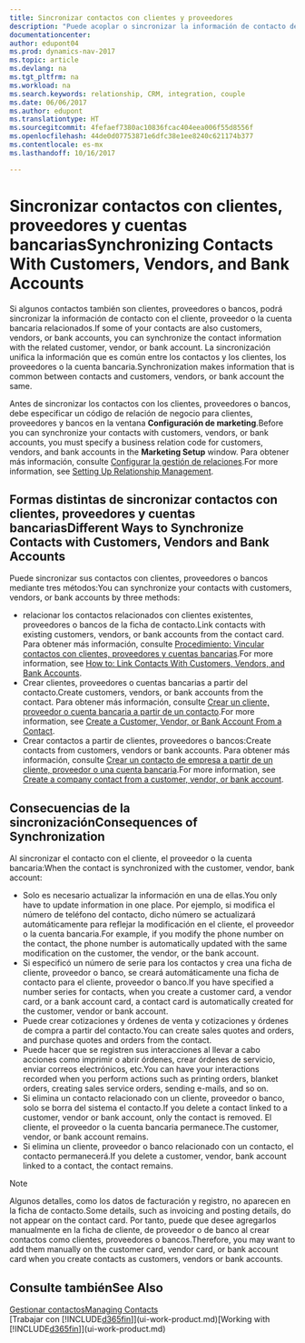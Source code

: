 ```yaml
---
title: Sincronizar contactos con clientes y proveedores
description: "Puede acoplar o sincronizar la información de contacto de los contactos que también son clientes, proveedores o cuentas bancarias, de modo que actualice únicamente la información en un solo lugar."
documentationcenter: 
author: edupont04
ms.prod: dynamics-nav-2017
ms.topic: article
ms.devlang: na
ms.tgt_pltfrm: na
ms.workload: na
ms.search.keywords: relationship, CRM, integration, couple
ms.date: 06/06/2017
ms.author: edupont
ms.translationtype: HT
ms.sourcegitcommit: 4fefaef7380ac10836fcac404eea006f55d8556f
ms.openlocfilehash: 44de0d07753871e6dfc38e1ee8240c621174b377
ms.contentlocale: es-mx
ms.lasthandoff: 10/16/2017

---
```

# <a name="synchronizing-contacts-with-customers-vendors-and-bank-accounts"></a><span data-ttu-id="b6605-103">Sincronizar contactos con clientes, proveedores y cuentas bancarias</span><span class="sxs-lookup"><span data-stu-id="b6605-103">Synchronizing Contacts With Customers, Vendors, and Bank Accounts</span></span>
<span data-ttu-id="b6605-104">Si algunos contactos también son clientes, proveedores o bancos, podrá sincronizar la información de contacto con el cliente, proveedor o la cuenta bancaria relacionados.</span><span class="sxs-lookup"><span data-stu-id="b6605-104">If some of your contacts are also customers, vendors, or bank accounts, you can synchronize the contact information with the related customer, vendor, or bank account.</span></span> <span data-ttu-id="b6605-105">La sincronización unifica la información que es común entre los contactos y los clientes, los proveedores o la cuenta bancaria.</span><span class="sxs-lookup"><span data-stu-id="b6605-105">Synchronization makes information that is common between contacts and customers, vendors, or bank account the same.</span></span>  

<span data-ttu-id="b6605-106">Antes de sincronizar los contactos con los clientes, proveedores o bancos, debe especificar un código de relación de negocio para clientes, proveedores y bancos en la ventana **Configuración de marketing**.</span><span class="sxs-lookup"><span data-stu-id="b6605-106">Before you can synchronize your contacts with customers, vendors, or bank accounts, you must specify a business relation code for customers, vendors, and bank accounts in the **Marketing Setup** window.</span></span> <span data-ttu-id="b6605-107">Para obtener más información, consulte [Configurar la gestión de relaciones](marketing-setup-marketing.md).</span><span class="sxs-lookup"><span data-stu-id="b6605-107">For more information, see [Setting Up Relationship Management](marketing-setup-marketing.md).</span></span>

## <a name="different-ways-to-synchronize-contacts-with-customers-vendors-and-bank-accounts"></a><span data-ttu-id="b6605-108">Formas distintas de sincronizar contactos con clientes, proveedores y cuentas bancarias</span><span class="sxs-lookup"><span data-stu-id="b6605-108">Different Ways to Synchronize Contacts with Customers, Vendors and Bank Accounts</span></span>
<span data-ttu-id="b6605-109">Puede sincronizar sus contactos con clientes, proveedores o bancos mediante tres métodos:</span><span class="sxs-lookup"><span data-stu-id="b6605-109">You can synchronize your contacts with customers, vendors, or bank accounts by three methods:</span></span>

* <span data-ttu-id="b6605-110">relacionar los contactos relacionados con clientes existentes, proveedores o bancos de la ficha de contacto.</span><span class="sxs-lookup"><span data-stu-id="b6605-110">Link contacts with existing customers, vendors, or bank accounts from the contact card.</span></span> <span data-ttu-id="b6605-111">Para obtener más información, consulte [Procedimiento: Vincular contactos con clientes, proveedores y cuentas bancarias](marketing-how-link-contact.md).</span><span class="sxs-lookup"><span data-stu-id="b6605-111">For more information, see [How to: Link Contacts With Customers, Vendors, and Bank Accounts](marketing-how-link-contact.md).</span></span>
* <span data-ttu-id="b6605-112">Crear clientes, proveedores o cuentas bancarias a partir del contacto.</span><span class="sxs-lookup"><span data-stu-id="b6605-112">Create customers, vendors, or bank accounts from the contact.</span></span> <span data-ttu-id="b6605-113">Para obtener más información, consulte [Crear un cliente, proveedor o cuenta bancaria a partir de un contacto](marketing-how-create-contacts-new-customers-vendors-bank-accounts.md).</span><span class="sxs-lookup"><span data-stu-id="b6605-113">For more information, see [Create a Customer, Vendor, or Bank Account From a Contact](marketing-how-create-contacts-new-customers-vendors-bank-accounts.md).</span></span>
* <span data-ttu-id="b6605-114">Crear contactos a partir de clientes, proveedores o bancos:</span><span class="sxs-lookup"><span data-stu-id="b6605-114">Create contacts from customers, vendors or bank accounts.</span></span> <span data-ttu-id="b6605-115">Para obtener más información, consulte [Crear un contacto de empresa a partir de un cliente, proveedor o una cuenta bancaria](marketing-how-create-contact-companies.md).</span><span class="sxs-lookup"><span data-stu-id="b6605-115">For more information, see [Create a company contact from a customer, vendor, or bank account](marketing-how-create-contact-companies.md).</span></span>

## <a name="consequences-of-synchronization"></a><span data-ttu-id="b6605-116">Consecuencias de la sincronización</span><span class="sxs-lookup"><span data-stu-id="b6605-116">Consequences of Synchronization</span></span>
<span data-ttu-id="b6605-117">Al sincronizar el contacto con el cliente, el proveedor o la cuenta bancaria:</span><span class="sxs-lookup"><span data-stu-id="b6605-117">When the contact is synchronized with the customer, vendor, bank account:</span></span>

* <span data-ttu-id="b6605-118">Solo es necesario actualizar la información en una de ellas.</span><span class="sxs-lookup"><span data-stu-id="b6605-118">You only have to update information in one place.</span></span> <span data-ttu-id="b6605-119">Por ejemplo, si modifica el número de teléfono del contacto, dicho número se actualizará automáticamente para reflejar la modificación en el cliente, el proveedor o la cuenta bancaria.</span><span class="sxs-lookup"><span data-stu-id="b6605-119">For example, if you modify the phone number on the contact, the phone number is automatically updated with the same modification on the customer, the vendor, or the bank account.</span></span>
* <span data-ttu-id="b6605-120">Si especificó un número de serie para los contactos y crea una ficha de cliente, proveedor o banco, se creará automáticamente una ficha de contacto para el cliente, proveedor o banco.</span><span class="sxs-lookup"><span data-stu-id="b6605-120">If you have specified a number series for contacts, when you create a customer card, a vendor card, or a bank account card, a contact card is automatically created for the customer, vendor or bank account.</span></span>
* <span data-ttu-id="b6605-121">Puede crear cotizaciones y órdenes de venta y cotizaciones y órdenes de compra a partir del contacto.</span><span class="sxs-lookup"><span data-stu-id="b6605-121">You can create sales quotes and orders, and purchase quotes and orders from the contact.</span></span>
* <span data-ttu-id="b6605-122">Puede hacer que se registren sus interacciones al llevar a cabo acciones como imprimir o abrir órdenes, crear órdenes de servicio, enviar correos electrónicos, etc.</span><span class="sxs-lookup"><span data-stu-id="b6605-122">You can have your interactions recorded when you perform actions such as printing orders, blanket orders, creating sales service orders, sending e-mails, and so on.</span></span>
* <span data-ttu-id="b6605-123">Si elimina un contacto relacionado con un cliente, proveedor o banco, solo se borra del sistema el contacto.</span><span class="sxs-lookup"><span data-stu-id="b6605-123">If you delete a contact linked to a customer, vendor or bank account, only the contact is removed.</span></span> <span data-ttu-id="b6605-124">El cliente, el proveedor o la cuenta bancaria permanece.</span><span class="sxs-lookup"><span data-stu-id="b6605-124">The customer, vendor, or bank account remains.</span></span>
* <span data-ttu-id="b6605-125">Si elimina un cliente, proveedor o banco relacionado con un contacto, el contacto permanecerá.</span><span class="sxs-lookup"><span data-stu-id="b6605-125">If you delete a customer, vendor, bank account linked to a contact, the contact remains.</span></span>

> [!NOTE]  
>   <span data-ttu-id="b6605-126">Algunos detalles, como los datos de facturación y registro, no aparecen en la ficha de contacto.</span><span class="sxs-lookup"><span data-stu-id="b6605-126">Some details, such as invoicing and posting details, do not appear on the contact card.</span></span> <span data-ttu-id="b6605-127">Por tanto, puede que desee agregarlos manualmente en la ficha de cliente, de proveedor o de banco al crear contactos como clientes, proveedores o bancos.</span><span class="sxs-lookup"><span data-stu-id="b6605-127">Therefore, you may want to add them manually on the customer card, vendor card, or bank account card when you create contacts as customers, vendors or bank accounts.</span></span>

## <a name="see-also"></a><span data-ttu-id="b6605-128">Consulte también</span><span class="sxs-lookup"><span data-stu-id="b6605-128">See Also</span></span>
[<span data-ttu-id="b6605-129">Gestionar contactos</span><span class="sxs-lookup"><span data-stu-id="b6605-129">Managing Contacts</span></span>](marketing-contacts.md)  
<span data-ttu-id="b6605-130">[Trabajar con [!INCLUDE[d365fin](includes/d365fin_md.md)]](ui-work-product.md)</span><span class="sxs-lookup"><span data-stu-id="b6605-130">[Working with [!INCLUDE[d365fin](includes/d365fin_md.md)]](ui-work-product.md)</span></span>

